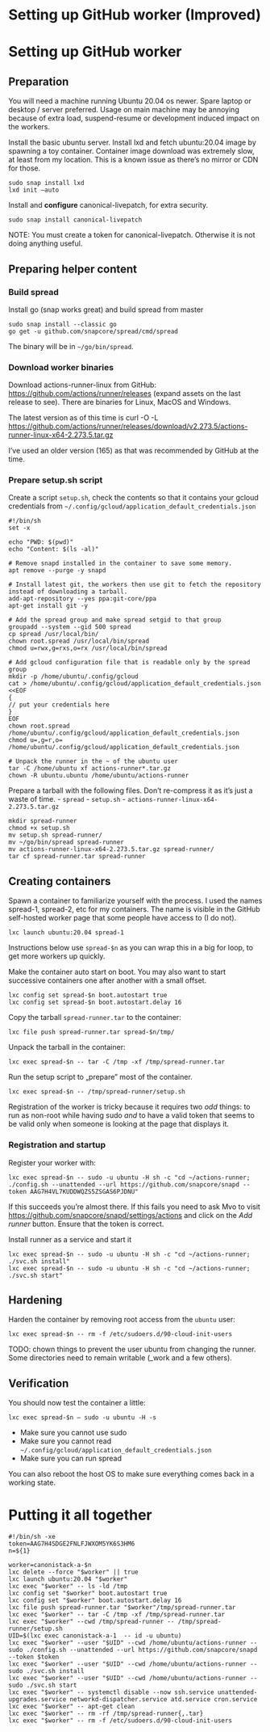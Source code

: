 # Setting up GitHub worker (Improved)
# Setting up GitHub worker
## Preparation
You will need a machine running Ubuntu 20.04 os newer. Spare laptop or desktop / server preferred. Usage on main machine may be annoying because of extra load, suspend-resume or development induced impact on the workers.

Install the basic ubuntu server. Install lxd and fetch ubuntu:20.04 image by spawning a toy container. Container image download was extremely slow, at least from my location. This is a known issue as there’s no mirror or CDN for those.

```
sudo snap install lxd
lxd init —auto
```

Install and **configure** canonical-livepatch, for extra security.
```
sudo snap install canonical-livepatch
```
NOTE: You must create a token for canonical-livepatch. Otherwise it is not doing anything useful.

## Preparing helper content

### Build spread
Install go (snap works great) and build spread from master  
```
sudo snap install --classic go
go get -u github.com/snapcore/spread/cmd/spread
```

The binary will be in `~/go/bin/spread`.

### Download worker binaries
Download actions-runner-linux from GitHub: https://github.com/actions/runner/releases (expand assets on the last release to see). There are binaries for Linux, MacOS and Windows.

The latest version as of this time is
curl -O -L https://github.com/actions/runner/releases/download/v2.273.5/actions-runner-linux-x64-2.273.5.tar.gz

I’ve used an older version (165) as that was recommended by GitHub at the time.

### Prepare setup.sh script
Create a script `setup.sh`, check the contents so that it contains your gcloud credentials from `~/.config/gcloud/application_default_credentials.json`

```
#!/bin/sh
set -x

echo "PWD: $(pwd)"
echo "Content: $(ls -al)"

# Remove snapd installed in the container to save some memory.
apt remove --purge -y snapd

# Install latest git, the workers then use git to fetch the repository instead of downloading a tarball.
add-apt-repository --yes ppa:git-core/ppa
apt-get install git -y

# Add the spread group and make spread setgid to that group
groupadd --system --gid 500 spread
cp spread /usr/local/bin/
chown root.spread /usr/local/bin/spread
chmod u=rwx,g=rxs,o=rx /usr/local/bin/spread

# Add gcloud configuration file that is readable only by the spread group
mkdir -p /home/ubuntu/.config/gcloud
cat > /home/ubuntu/.config/gcloud/application_default_credentials.json <<EOF
{
// put your credentials here
}
EOF
chown root.spread /home/ubuntu/.config/gcloud/application_default_credentials.json
chmod u=,g=r,o= /home/ubuntu/.config/gcloud/application_default_credentials.json

# Unpack the runner in the ~ of the ubuntu user
tar -C /home/ubuntu xf actions-runner*.tar.gz
chown -R ubuntu.ubuntu /home/ubuntu/actions-runner
```

Prepare a tarball with the following files. Don’t re-compress it as it’s just a waste of time.
	- `spread`
	- `setup.sh`
	- `actions-runner-linux-x64-2.273.5.tar.gz`

```
mkdir spread-runner
chmod +x setup.sh 
mv setup.sh spread-runner/
mv ~/go/bin/spread spread-runner
mv actions-runner-linux-x64-2.273.5.tar.gz spread-runner/
tar cf spread-runner.tar spread-runner
```

## Creating containers
Spawn a container to familiarize yourself with the process. I used the names spread-1, spread-2, etc for my containers. The name is visible in the GitHub self-hosted worker page that some people have access to (I do not).

```
lxc launch ubuntu:20.04 spread-1
```

Instructions below use `spread-$n` as you can wrap this in a big for loop, to get more workers up quickly.

Make the container auto start on boot. You may also want to start successive containers one after another with a small offset.
```
lxc config set spread-$n boot.autostart true
lxc config set spread-$n boot.autostart.delay 16
```

Copy the tarball  `spread-runner.tar` to the container:

```
lxc file push spread-runner.tar spread-$n/tmp/
```
Unpack the tarball in the container:
```
lxc exec spread-$n -- tar -C /tmp -xf /tmp/spread-runner.tar
```
Run the setup script to „prepare” most of the container.
```
lxc exec spread-$n -- /tmp/spread-runner/setup.sh
```

Registration of the worker is tricky because it requires two _odd_ things: to run as non-root while having sudo *and* to have a valid token that seems to be valid only when someone is looking at the page that displays it.

### Registration and startup

Register your worker with:

```
lxc exec spread-$n -- sudo -u ubuntu -H sh -c "cd ~/actions-runner; ./config.sh --unattended --url https://github.com/snapcore/snapd --token AAG7H4VL7KUDDWQZS5ZSGAS6PJDNU"
```

If this succeeds you’re almost there. If this fails you need to ask Mvo to visit https://github.com/snapcore/snapd/settings/actions and click on the *Add runner* button. Ensure that the token is correct.

Install runner as a service and start it
```
lxc exec spread-$n -- sudo -u ubuntu -H sh -c "cd ~/actions-runner; ./svc.sh install"
lxc exec spread-$n -- sudo -u ubuntu -H sh -c "cd ~/actions-runner; ./svc.sh start"
```

## Hardening
Harden the container by removing root access from the `ubuntu` user:
```
lxc exec spread-$n -- rm -f /etc/sudoers.d/90-cloud-init-users
```

TODO: chown things to prevent the user ubuntu from changing the runner. Some directories need to remain writable (_work and a few others).

## Verification
You should now test the container a little:
```
lxc exec spread-$n — sudo -u ubuntu -H -s
```

- Make sure you cannot use sudo
- Make sure you cannot read `~/.config/gcloud/application_default_credentials.json`
- Make sure you can run spread

You can also reboot the host OS to make sure everything comes back in a working state.

# Putting it all together
```
#!/bin/sh -xe
token=AAG7H4SDGE2FNLFJWXOM5YK6S3HM6
n=${1}

worker=canonistack-a-$n
lxc delete --force "$worker" || true
lxc launch ubuntu:20.04 "$worker"
lxc exec "$worker" -- ls -ld /tmp
lxc config set "$worker" boot.autostart true
lxc config set "$worker" boot.autostart.delay 16
lxc file push spread-runner.tar "$worker"/tmp/spread-runner.tar
lxc exec "$worker" -- tar -C /tmp -xf /tmp/spread-runner.tar
lxc exec "$worker" --cwd /tmp/spread-runner -- /tmp/spread-runner/setup.sh
UID=$(lxc exec canonistack-a-1  -- id -u ubuntu)
lxc exec "$worker" --user "$UID" --cwd /home/ubuntu/actions-runner -- sudo ./config.sh --unattended --url https://github.com/snapcore/snapd --token $token
lxc exec "$worker" --user "$UID" --cwd /home/ubuntu/actions-runner -- sudo ./svc.sh install
lxc exec "$worker" --user "$UID" --cwd /home/ubuntu/actions-runner -- sudo ./svc.sh start
lxc exec "$worker" -- systemctl disable --now ssh.service unattended-upgrades.service networkd-dispatcher.service atd.service cron.service
lxc exec "$worker" -- apt-get clean
lxc exec "$worker" -- rm -rf /tmp/spread-runner{,.tar}
lxc exec "$worker" -- rm -f /etc/sudoers.d/90-cloud-init-users
